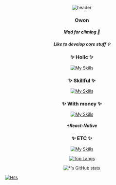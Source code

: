 <div align=center> 
  
![header](https://capsule-render.vercel.app/api?type=waving&color=gradient&height=300&section=header&text=Dev_Owon%20&fontSize=70)


### Owon
##### Mad for climing 🧗
##### Like to develop core stuff 💡

### ✨ Holic ✨
[![My Skills](https://skills.thijs.gg/icons?i=rust,ts,babel,vite,webpack,yarn,npm&perline=13)](#)

### ✨ Skillful ✨
[![My Skills](https://skills.thijs.gg/icons?i=react,next,tailwind,redux,firebase&perline=13)](#)

### ✨ With money  ✨
[![My Skills](https://skills.thijs.gg/icons?i=vue,pinia,androidstudio,swift&perline=13)](#) 

##### **+React-Native**

### ✨ ETC ✨
[![My Skills](https://skills.thijs.gg/icons?i=kotlin,python,spring,nestjs,mongodb,mysql,aws&perline=13)](#)

[![Top Langs](https://github-readme-stats-sigma-five.vercel.app/api/top-langs/?username=owonie&layout=compact)](https://github.com/owonie/github-readme-stats)

![*'s GitHub stats](https://github-readme-stats-sigma-five.vercel.app/api?username=owonie&show_icons=true&theme=radical)


  
</div>


[![Hits](https://hits.seeyoufarm.com/api/count/incr/badge.svg?url=https%3A%2F%2Fgithub.com%2FOwonie&count_bg=%2379C83D&title_bg=%23555555&icon=&icon_color=%23E7E7E7&title=hits&edge_flat=false)](https://hits.seeyoufarm.com)
